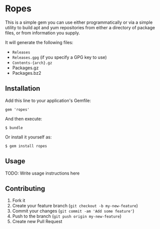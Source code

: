 # Ropes

This is a simple gem you can use either programmatically or via a simple utility to build
apt and yum repositories from either a directory of package files, or from information
you supply.

It will generate the following files:
* `Releases`
* `Releases.gpg` (if you specify a GPG key to use)
* `Contents-{arch}.gz`
* Packages.gz
* Packages.bz2

## Installation

Add this line to your application's Gemfile:

    gem 'ropes'

And then execute:

    $ bundle

Or install it yourself as:

    $ gem install ropes

## Usage

TODO: Write usage instructions here

## Contributing

1. Fork it
2. Create your feature branch (`git checkout -b my-new-feature`)
3. Commit your changes (`git commit -am 'Add some feature'`)
4. Push to the branch (`git push origin my-new-feature`)
5. Create new Pull Request
